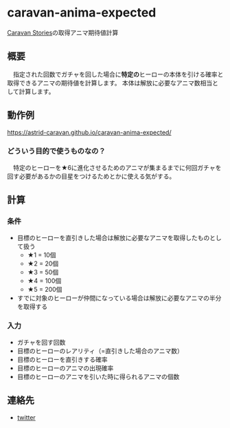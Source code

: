 # caravan-anima-expected

[Caravan Stories](https://caravan-stories.com/)の取得アニマ期待値計算

## 概要

　指定された回数でガチャを回した場合に**特定の**ヒーローの本体を引ける確率と取得できるアニマの期待値を計算します。 本体は解放に必要なアニマ数相当として計算します。

## 動作例

<https://astrid-caravan.github.io/caravan-anima-expected/>

### どういう目的で使うものなの？

　特定のヒーローを★6に進化させるためのアニマが集まるまでに何回ガチャを回す必要があるかの目星をつけるためとかに使える気がする。

## 計算

### 条件

- 目標のヒーローを直引きした場合は解放に必要なアニマを取得したものとして扱う
  - ★1 = 10個
  - ★2 = 20個
  - ★3 = 50個
  - ★4 = 100個
  - ★5 = 200個
- すでに対象のヒーローが仲間になっている場合は解放に必要なアニマの半分を取得する

### 入力

- ガチャを回す回数
- 目標のヒーローのレアリティ（=直引きした場合のアニマ数）
- 目標のヒーローを直引きする確率
- 目標のヒーローのアニマの出現確率
- 目標のヒーローのアニマを引いた時に得られるアニマの個数

## 連絡先

- [twitter](https://twitter.com/astrid_caravan)